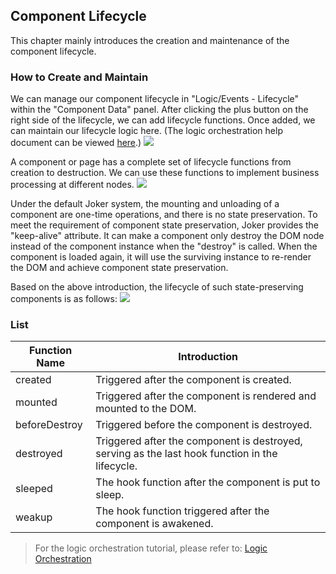 ## Component Lifecycle

This chapter mainly introduces the creation and maintenance of the component lifecycle.

### How to Create and Maintain

We can manage our component lifecycle in "Logic/Events - Lifecycle" within the "Component Data" panel. After clicking the plus button on the right side of the lifecycle, we can add lifecycle functions. Once added, we can maintain our lifecycle logic here. (The logic orchestration help document can be viewed [here](/workbench/workflow).)
![](/workbench/component2.png)

A component or page has a complete set of lifecycle functions from creation to destruction. We can use these functions to implement business processing at different nodes.
![](https://front.jokers.pub/base/component-life.png)

Under the default Joker system, the mounting and unloading of a component are one-time operations, and there is no state preservation. To meet the requirement of component state preservation, Joker provides the "keep-alive" attribute. It can make a component only destroy the DOM node instead of the component instance when the "destroy" is called. When the component is loaded again, it will use the surviving instance to re-render the DOM and achieve component state preservation.

Based on the above introduction, the lifecycle of such state-preserving components is as follows:
![](https://front.jokers.pub/base/keepalive-life.png)

### List

| Function Name | Introduction                                                                                    |
| ------------- | ----------------------------------------------------------------------------------------------- |
| created       | Triggered after the component is created.                                                       |
| mounted       | Triggered after the component is rendered and mounted to the DOM.                               |
| beforeDestroy | Triggered before the component is destroyed.                                                    |
| destroyed     | Triggered after the component is destroyed, serving as the last hook function in the lifecycle. |
| sleeped       | The hook function after the component is put to sleep.                                          |
| weakup        | The hook function triggered after the component is awakened.                                    |

> For the logic orchestration tutorial, please refer to: [Logic Orchestration](/workbench/workflow)
